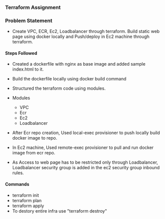 ### Terraform Assignment
### Problem Statement
- Create VPC, ECR, Ec2, Loadbalancer through terraform. Build static web page using docker locally and Push/deploy in Ec2 machine through terraform.
#### Steps Followed
- Created a dockerfile with nginx as base image and added sample index.html to it.
- Build the dockerfile locally using docker build command

- Structured the terraform code using modules.
- Modules
	- VPC
	- Ecr
	- Ec2
	- Loadbalancer
- After Ecr repo creation, Used local-exec provisioner to push locally build docker image to repo.
- In Ec2 machine, Used remote-exec provisioner to pull and run docker image from ecr repo.
- As Access to web page has to be restricted only through Loadbalancer, Loadbalancer security group is added in the ec2 security group inbound rules.

#### Commands
- terraform init
- terraform plan
- terraform apply
- To destory entire infra use "terraform destroy"


